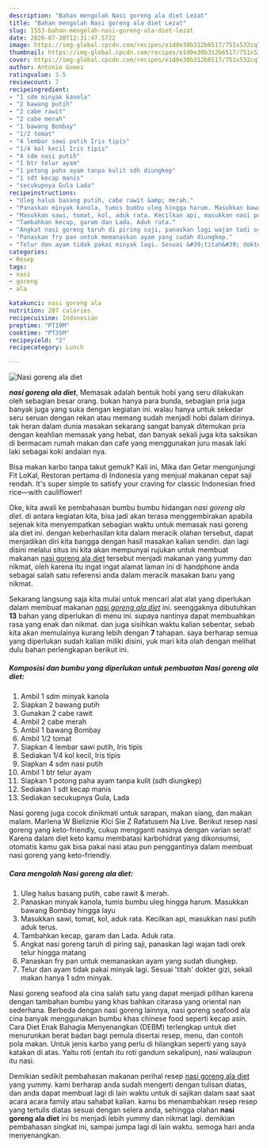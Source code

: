 ```yaml
---
description: "Bahan mengolah Nasi goreng ala diet Lezat"
title: "Bahan mengolah Nasi goreng ala diet Lezat"
slug: 1553-bahan-mengolah-nasi-goreng-ala-diet-lezat
date: 2020-07-30T12:31:47.572Z
image: https://img-global.cpcdn.com/recipes/e1d0e30b312b6517/751x532cq70/nasi-goreng-ala-diet-foto-resep-utama.jpg
thumbnail: https://img-global.cpcdn.com/recipes/e1d0e30b312b6517/751x532cq70/nasi-goreng-ala-diet-foto-resep-utama.jpg
cover: https://img-global.cpcdn.com/recipes/e1d0e30b312b6517/751x532cq70/nasi-goreng-ala-diet-foto-resep-utama.jpg
author: Antonio Gomez
ratingvalue: 3.5
reviewcount: 7
recipeingredient:
- "1 sdm minyak kanola"
- "2 bawang putih"
- "2 cabe rawit"
- "2 cabe merah"
- "1 bawang Bombay"
- "1/2 tomat"
- "4 lembar sawi putih Iris tipis"
- "1/4 kol kecil Iris tipis"
- "4 sdm nasi putih"
- "1 btr telur ayam"
- "1 potong paha ayam tanpa kulit sdh diungkep"
- "1 sdt kecap manis"
- "secukupnya Gula Lada"
recipeinstructions:
- "Uleg halus basang putih, cabe rawit &amp; merah."
- "Panaskan minyak kanola, tumis bumbu uleg hingga harum. Masukkan bawang Bombay hingga layu"
- "Masukkan sawi, tomat, kol, aduk rata. Kecilkan api, masukkan nasi putih aduk terus."
- "Tambahkan kecap, garam dan Lada. Aduk rata."
- "Angkat nasi goreng taruh di piring saji, panaskan lagi wajan tadi orek telur hingga matang"
- "Panaskan fry pan untuk memanaskan ayam yang sudah diungkep."
- "Telur dan ayam tidak pakai minyak lagi. Sesuai &#39;titah&#39; dokter gizi, sekali makan hanya 1 sdm minyak."
categories:
- Resep
tags:
- nasi
- goreng
- ala

katakunci: nasi goreng ala 
nutrition: 287 calories
recipecuisine: Indonesian
preptime: "PT19M"
cooktime: "PT35M"
recipeyield: "2"
recipecategory: Lunch

---
```



![Nasi goreng ala diet](https://img-global.cpcdn.com/recipes/e1d0e30b312b6517/751x532cq70/nasi-goreng-ala-diet-foto-resep-utama.jpg)

<b><i>nasi goreng ala diet</i></b>, Memasak adalah bentuk hobi yang seru dilakukan oleh sebagian besar orang. bukan hanya para bunda, sebagian pria juga banyak juga yang suka dengan kegiatan ini. walau hanya untuk sekedar seru seruan dengan rekan atau memang sudah menjadi hobi dalam dirinya. tak heran dalam dunia masakan sekarang sangat banyak ditemukan pria dengan keahlian memasak yang hebat, dan banyak sekali juga kita saksikan di bermacam rumah makan dan cafe yang menggunakan juru masak laki laki sebagai koki andalan nya.

Bisa makan karbo tanpa takut gemuk? Kali ini, Mika dan Getar mengunjungi Fit LoKal, Restoran pertama di Indonesia yang menjual makanan cepat saji rendah. It&#39;s super simple to satisfy your craving for classic Indonesian fried rice—with cauliflower!

Oke, kita awali ke pembahasan bumbu bumbu hidangan <i>nasi goreng ala diet</i>. di antara kegiatan kita, bisa jadi akan terasa menggembirakan apabila sejenak kita menyempatkan sebagian waktu untuk memasak nasi goreng ala diet ini. dengan keberhasilan kita dalam meracik olahan tersebut, dapat menjadikan diri kita bangga dengan hasil masakan kalian sendiri. dan lagi disini melalui situs ini kita akan mempunyai rujukan untuk membuat makanan <u>nasi goreng ala diet</u> tersebut menjadi makanan yang yummy dan nikmat, oleh karena itu ingat ingat alamat laman ini di handphone anda sebagai salah satu referensi anda dalam meracik masakan baru yang nikmat.


Sekarang langsung saja kita mulai untuk mencari alat alat yang diperlukan dalam membuat makanan <u><i>nasi goreng ala diet</i></u> ini. seenggaknya dibutuhkan <b>13</b> bahan yang diperlukan di menu ini. supaya nantinya dapat membuahkan rasa yang enak dan nikmat. dan juga sisihkan waktu kalian sebentar, sebab kita akan memulainya kurang lebih dengan <b>7</b> tahapan. saya berharap semua yang diperlukan sudah kalian miliki disini, yuk mari kita olah dengan melihat dulu bahan perlengkapan berikut ini.

<!--inarticleads1-->

##### Komposisi dan bumbu yang diperlukan untuk pembuatan Nasi goreng ala diet:

1. Ambil 1 sdm minyak kanola
1. Siapkan 2 bawang putih
1. Gunakan 2 cabe rawit
1. Ambil 2 cabe merah
1. Ambil 1 bawang Bombay
1. Ambil 1/2 tomat
1. Siapkan 4 lembar sawi putih, Iris tipis
1. Sediakan 1/4 kol kecil, Iris tipis
1. Siapkan 4 sdm nasi putih
1. Ambil 1 btr telur ayam
1. Siapkan 1 potong paha ayam tanpa kulit (sdh diungkep)
1. Sediakan 1 sdt kecap manis
1. Sediakan secukupnya Gula, Lada


Nasi goreng juga cocok dinikmati untuk sarapan, makan siang, dan makan malam. Marlena W Bieliznie Klci Sie Z Rafatusem Na Live. Berikut resep nasi goreng yang keto-friendly, cukup mengganti nasinya dengan varian serat! Karena dalam diet keto kamu membatasi karbohidrat yang dikonsumsi, otomatis kamu gak bisa pakai nasi atau pun penggantinya dalam membuat nasi goreng yang keto-friendly. 

<!--inarticleads2-->

##### Cara mengolah Nasi goreng ala diet:

1. Uleg halus basang putih, cabe rawit &amp; merah.
1. Panaskan minyak kanola, tumis bumbu uleg hingga harum. Masukkan bawang Bombay hingga layu
1. Masukkan sawi, tomat, kol, aduk rata. Kecilkan api, masukkan nasi putih aduk terus.
1. Tambahkan kecap, garam dan Lada. Aduk rata.
1. Angkat nasi goreng taruh di piring saji, panaskan lagi wajan tadi orek telur hingga matang
1. Panaskan fry pan untuk memanaskan ayam yang sudah diungkep.
1. Telur dan ayam tidak pakai minyak lagi. Sesuai &#39;titah&#39; dokter gizi, sekali makan hanya 1 sdm minyak.


Nasi goreng seafood ala cina salah satu yang dapat menjadi pilihan karena dengan tambahan bumbu yang khas bahkan citarasa yang oriental nan sederhana. Berbeda dengan nasi goreng lainnya, nasi goreng seafood ala cina banyak menggunakan bumbu khas chinese food seperti kecap asin. Cara Diet Enak Bahagia Menyenangkan (DEBM) terlengkap untuk diet menurunkan berat badan bagi pemula disertai resep, menu, dan contoh pola makan. Untuk jenis karbo yang perlu di hilangkan seperti yang saya katakan di atas. Yaitu roti (entah itu roti gandum sekalipun), nasi walaupun itu nasi. 

Demikian sedikit pembahasan makanan perihal resep <u>nasi goreng ala diet</u> yang yummy. kami berharap anda sudah mengerti dengan tulisan diatas, dan anda dapat membuat lagi di lain waktu untuk di sajikan dalam saat saat acara acara family atau sahabat kalian. kamu bs menambahkan resep resep yang tertulis diatas sesuai dengan selera anda, sehingga olahan <b>nasi goreng ala diet</b> ini bs menjadi lebih yummy dan nikmat lagi. demikian pembahasan singkat ini, sampai jumpa lagi di lain waktu. semoga hari anda menyenangkan.
